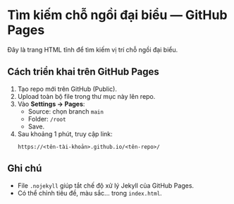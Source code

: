 # Tìm kiếm chỗ ngồi đại biểu — GitHub Pages

Đây là trang HTML tĩnh để tìm kiếm vị trí chỗ ngồi đại biểu.

## Cách triển khai trên GitHub Pages
1. Tạo repo mới trên GitHub (Public).
2. Upload toàn bộ file trong thư mục này lên repo.
3. Vào **Settings → Pages**:
   - Source: chọn branch `main`
   - Folder: `/root`
   - Save.
4. Sau khoảng 1 phút, truy cập link:
   ```
   https://<tên-tài-khoản>.github.io/<tên-repo>/
   ```

## Ghi chú
- File `.nojekyll` giúp tắt chế độ xử lý Jekyll của GitHub Pages.
- Có thể chỉnh tiêu đề, màu sắc... trong `index.html`.